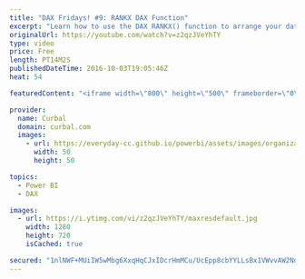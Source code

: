 ```yaml
---
title: "DAX Fridays! #9: RANKX DAX Function"
excerpt: "Learn how to use the DAX RANKX() function to arrange your data based on criteria that you specify.  Keynotes: 00:00 Intro 03:00 Rankx on categories 03:17 Rankx ascending or descending 03:35 Rankx with allselected  05:28 Rank with blanks 05:28 07:26 Rank on products 07:26 10:50  Rank with column 10:50"
originalUrl: https://youtube.com/watch?v=z2qzJVeYhTY
type: video
price: Free
length: PT14M2S
publishedDateTime: 2016-10-03T19:05:46Z
heat: 54

featuredContent: "<iframe width=\"800\" height=\"500\" frameborder=\"0\" src=\"https://www.youtube.com/embed/z2qzJVeYhTY\" allow=\"accelerometer; autoplay; encrypted-media; gyroscope; picture-in-picture\" allowfullscreen></iframe>"

provider:
  name: Curbal
  domain: curbal.com
  images:
    - url: https://everyday-cc.github.io/powerbi/assets/images/organizations/curbal.com-50x50.jpg
      width: 50
      height: 50

topics:
  - Power BI
  - DAX

images:
  - url: https://i.ytimg.com/vi/z2qzJVeYhTY/maxresdefault.jpg
    width: 1280
    height: 720
    isCached: true

secured: "1nlNWF+MUiIW5wMbg6XxqHqCJxIDcrHmMCu/UcEpp8cbYYLLsBx1VWvvAW2Ndp27gdFZIuf3Umis22NXc52gb7XnZMTnWZCa6Q7lqctsrvef4MlmvRPyKY01Ba4R5+jj6AEGc+Ms53gUzJRUzY4T7Zx49uNFR9b2SYwfnff7qeW3VNLEGXuy42xPWotHMNjmcfNmAbCvw4ay03GvtI7zsBy5q2zLl8rRH3rNMFVzQca4JxytaCERW3RIynIP7eOVarkfhif1v2bDafqNkem8BiSckmB6k/y/cNCcxnuOtkduKrKG/cOsmSh35FWe5IqVjGvNVLyH9UXDWukwS9vmAZ2/hxpL7i9wMw3x3lUoeaFRg76pkzq97u94GuIhrb8gR0ef09usyM2HoNjuJhD3k0ULdiZw+nqJzkVQGWia9D8=;6A2Ne9YCvmbkwNDjfWBWsw=="
---
```


